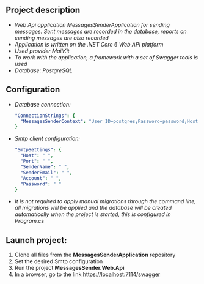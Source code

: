 Project description
--------
- *Web Api application MessagesSenderApplication for sending messages. Sent messages are recorded in the database, reports on sending messages are also recorded*
- *Application is written on the .NET Core 6 Web API platform*
- *Used provider MailKit*
- *To work with the application, a framework with a set of Swagger tools is used*
- *Database: PostgreSQL*

Configuration
------------
- *Database connection:*
  ```yaml
  "ConnectionStrings": {
    "MessagesSenderContext": "User ID=postgres;Password=password;Host=localhost;Port=5432;Database=MessagesSenderDb;"
  }
  ```
- *Smtp client configuration:*
  ```yaml
  "SmtpSettings": {
    "Host": " ",
    "Port": " ",
    "SenderName": " ",
    "SenderEmail": " ",
    "Account": " ",
    "Password": " "
  }
  ```
- *It is not required to apply manual migrations through the command line, all migrations will be applied and the database will be created automatically when the project is started, this is configured in Program.cs*

Launch project:
---------------
1. Clone all files from the **MessagesSenderApplication** repository 
2. Set the desired Smtp configuration
3. Run the project **MessagesSender.Web.Api**
4. In a browser, go to the link <https://localhost:7114/swagger>
